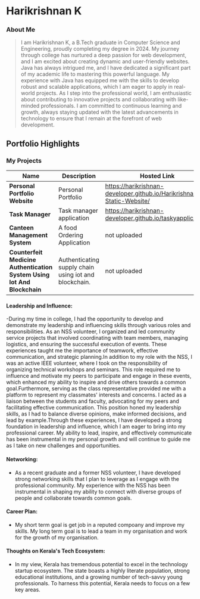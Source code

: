 # Harikrishnan K 

### About Me

> I am Harikrishnan K, a B.Tech graduate in Computer Science and Engineering, proudly completing my degree in 2024. My journey through college has nurtured a deep passion for web development, and I am excited about creating dynamic and user-friendly websites. Java has always intrigued me, and I have dedicated a significant part of my academic life to mastering this powerful language. My experience with Java has equipped me with the skills to develop robust and scalable applications, which I am eager to apply in real-world projects. As I step into the professional world, I am enthusiastic about contributing to innovative projects and collaborating with like-minded professionals. I am committed to continuous learning and growth, always staying updated with the latest advancements in technology to ensure that I remain at the forefront of web development.


## Portfolio Highlights

### My Projects

| Name                | Description                                                               | Hosted Link                              | Repo Link                                                      |
|---------------------|---------------------------------------------------------------------------|------------------------------------------|----------------------------------------------------------------|
| **Personal Portfolio Website**  |  Personal Portfolio                                              | https://harikrishnan-developer.github.io/Harikrishnan-Static-Website/    | https://github.com/harikrishnan-developer/Harikrishnan-Static-Website           |
| **Task Manager**  | Task manager application                                             | https://harikrishnan-developer.github.io/taskyapplication/   | https://github.com/harikrishnan-developer/taskyapplication          |
| **Canteen Management System**  | A food Ordering Application        | not uploaded  
| **Counterfeit Medicine Authentication System Using Iot And Blockchain**  | Authenticating supply chain using iot and blockchain.       |not uploaded       

#### Leadership and Influence:

-During my time in college, I had the opportunity to develop and demonstrate my leadership and influencing skills through various roles and responsibilities. As an NSS volunteer, I organized and led community service projects that involved coordinating with team members, managing logistics, and ensuring the successful execution of events. These experiences taught me the importance of teamwork, effective communication, and strategic planning.In addition to my role with the NSS, I was an active IEEE volunteer, where I took on the responsibility of organizing technical workshops and seminars. This role required me to influence and motivate my peers to participate and engage in these events, which enhanced my ability to inspire and drive others towards a common goal.Furthermore, serving as the class representative provided me with a platform to represent my classmates' interests and concerns. I acted as a liaison between the students and faculty, advocating for my peers and facilitating effective communication. This position honed my leadership skills, as I had to balance diverse opinions, make informed decisions, and lead by example.Through these experiences, I have developed a strong foundation in leadership and influence, which I am eager to bring into my professional career. My ability to lead, inspire, and effectively communicate has been instrumental in my personal growth and will continue to guide me as I take on new challenges and opportunities.
#### Networking:

- As a recent graduate and a former NSS volunteer, I have developed strong networking skills that I plan to leverage as I engage with the professional community. My experience with the NSS has been instrumental in shaping my ability to connect with diverse groups of people and collaborate towards common goals.

#### Career Plan:

- My short term goal is get job in a reputed compoany and improve my skills. My long term goal is to lead a team in my organisation and work for the growth of my organisation.

#### Thoughts on Kerala's Tech Ecosystem:

- In my view, Kerala has tremendous potential to excel in the technology startup ecosystem. The state boasts a highly literate population, strong educational institutions, and a growing number of tech-savvy young professionals. To harness this potential, Kerala needs to focus on a few key areas.







